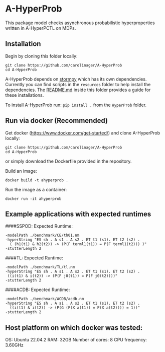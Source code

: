 # A-HyperProb

This package model checks asynchronous probabilistic hyperproperties written in A-HyperPCTL on MDPs.

## Installation

Begin by cloning this folder locally:
```
git clone https://github.com/carolinager/A-HyperProb
cd A-HyperProb
```
A-HyperProb depends on [stormpy](https://github.com/moves-rwth/stormpy) which has its own dependencies. Currently you can find scripts in the `resources` folder to help install the dependencies. The [README.md](resources/README.md) inside this folder provides a guide for these installations.


To install A-HyperProb run:
`pip install .` from the `HyperProb` folder.


## Run via docker (Recommended)

Get docker (https://www.docker.com/get-started/) and clone A-HyperProb locally:
```
git clone https://github.com/carolinager/A-HyperProb
cd A-HyperProb
```
or simply download the Dockerfile provided in the repository.

Build an image:
```
docker build -t ahyperprob .
```
Run the image as a container:
```
docker run -it ahyperprob
```

## Example applications with expected runtimes
####SSPOD:
Expected Runtime:

```
-modelPath ./benchmark/CE/th01.nm
-hyperString "ES sh . A s1 . A s2 . ET t1 (s1). ET t2 (s2) .
  ( (h1(t1) & h2(t2)) -> (P(F terml1(t1)) = P(F terml1(t2))) )"
-stutterLength 2
```

####TL:
Expected Runtime:

```
-modelPath ./benchmark/TL/tl.nm
-hyperString "ES sh . A s1 . A s2 . ET t1 (s1). ET t2 (s2) .
 ((i(t1) & i(t2)) -> (P(F j0(t1)) = P(F j0(t2))))"
-stutterLength 2
```

####ACDB:
Expected Runtime:

```
-modelPath ./benchmark/ACDB/acdb.nm
-hyperString "ES sh . A s1 . A s2 . ET t1 (s1). ET t2 (s2) .
  ((i(t1) & i(t2)) -> (P(G (P(X a(t1)) = P(X a(t2)))) = 1))"
-stutterLength 2
```


## Host platform on which docker was tested:
OS: Ubuntu 22.04.2
RAM: 32GB
Number of cores: 8
CPU frequency: 3.60GHz
